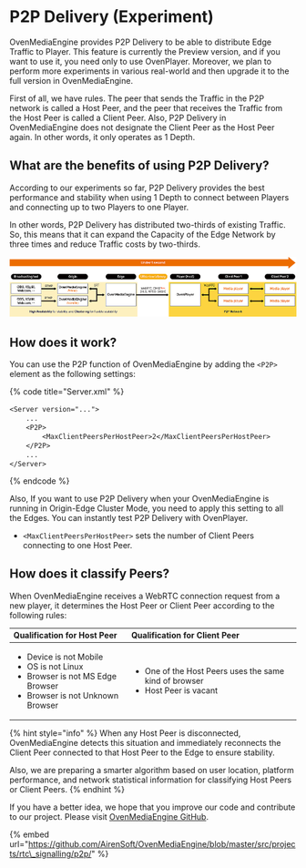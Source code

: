 # P2P Delivery \(Experiment\)

OvenMediaEngine provides P2P Delivery to be able to distribute Edge Traffic to Player. This feature is currently the Preview version, and if you want to use it, you need only to use OvenPlayer. Moreover, we plan to perform more experiments in various real-world and then upgrade it to the full version in OvenMediaEngine.

First of all, we have rules. The peer that sends the Traffic in the P2P network is called a Host Peer, and the peer that receives the Traffic from the Host Peer is called a Client Peer. Also, P2P Delivery in OvenMediaEngine does not designate the Client Peer as the Host Peer again. In other words, it only operates as 1 Depth.

## What are the benefits of using P2P Delivery?

According to our experiments so far, P2P Delivery provides the best performance and stability when using 1 Depth to connect between Players and connecting up to two Players to one Player.

In other words, P2P Delivery has distributed two-thirds of existing Traffic. So, this means that it can expand the Capacity of the Edge Network by three times and reduce Traffic costs by two-thirds.

![](.gitbook/assets/image%20%289%29.png)

## How does it work?

You can use the P2P function of OvenMediaEngine by adding the `<P2P>` element as the following settings:

{% code title="Server.xml" %}
```markup
<Server version="...">
	...
	<P2P>
		<MaxClientPeersPerHostPeer>2</MaxClientPeersPerHostPeer>
	</P2P>
	...
</Server>
```
{% endcode %}

Also, If you want to use P2P Delivery when your OvenMediaEngine is running in Origin-Edge Cluster Mode, you need to apply this setting to all the Edges. You can instantly test P2P Delivery with OvenPlayer.

* `<MaxClientPeersPerHostPeer>` sets the number of Client Peers connecting to one Host Peer.

## How does it classify Peers?

When OvenMediaEngine receives a WebRTC connection request from a new player, it determines the Host Peer or Client Peer according to the following rules:

<table>
  <thead>
    <tr>
      <th style="text-align:left">Qualification for Host Peer</th>
      <th style="text-align:left">Qualification for Client Peer</th>
    </tr>
  </thead>
  <tbody>
    <tr>
      <td style="text-align:left">
        <ul>
          <li>Device is not Mobile</li>
          <li>OS is not Linux</li>
          <li>Browser is not MS Edge Browser</li>
          <li>Browser is not Unknown Browser</li>
        </ul>
      </td>
      <td style="text-align:left">
        <ul>
          <li>One of the Host Peers uses the same kind of browser</li>
          <li>Host Peer is vacant</li>
        </ul>
      </td>
    </tr>
  </tbody>
</table>

{% hint style="info" %}
When any Host Peer is disconnected, OvenMediaEngine detects this situation and immediately reconnects the Client Peer connected to that Host Peer to the Edge to ensure stability. 

Also, we are preparing a smarter algorithm based on user location, platform performance, and network statistical information for classifying Host Peers or Client Peers.
{% endhint %}

If you have a better idea, we hope that you improve our code and contribute to our project. Please visit [OvenMediaEngine GitHub](https://github.com/AirenSoft/OvenMediaEngine).

{% embed url="https://github.com/AirenSoft/OvenMediaEngine/blob/master/src/projects/rtc\_signalling/p2p/" %}



